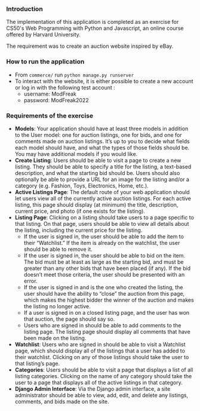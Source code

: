 ### Introduction

The implementation of this application is completed as an exercise for CS50's Web Programming with Python and Javascript, an online course offered by Harvard University.

The requirement was to create an auction website inspired by eBay.

### How to run the application

- From `commerce/` run `python manage.py runserver`
- To interact with the website, it is either possible to create a new account or log in with the following test account :
    - username: ModFreak
    - password: ModFreak2022

### Requirements of the exercise

- **Models**: Your application should have at least three models in addition to the User model: one for auction listings, one for bids, and one for comments made on auction listings. It’s up to you to decide what fields each model should have, and what the types of those fields should be. You may have additional models if you would like.
- **Create Listing**: Users should be able to visit a page to create a new listing. They should be able to specify a title for the listing, a text-based description, and what the starting bid should be. Users should also optionally be able to provide a URL for an image for the listing and/or a category (e.g. Fashion, Toys, Electronics, Home, etc.).
- **Active Listings Page**: The default route of your web application should let users view all of the currently active auction listings. For each active listing, this page should display (at minimum) the title, description, current price, and photo (if one exists for the listing).
- **Listing Page**: Clicking on a listing should take users to a page specific to that listing. On that page, users should be able to view all details about the listing, including the current price for the listing.
  - If the user is signed in, the user should be able to add the item to their “Watchlist.” If the item is already on the watchlist, the user should be able to remove it.
  - If the user is signed in, the user should be able to bid on the item. The bid must be at least as large as the starting bid, and must be greater than any other bids that have been placed (if any). If the bid doesn’t meet those criteria, the user should be presented with an error.
  - If the user is signed in and is the one who created the listing, the user should have the ability to “close” the auction from this page, which makes the highest bidder the winner of the auction and makes the listing no longer active.
  - If a user is signed in on a closed listing page, and the user has won that auction, the page should say so.
  - Users who are signed in should be able to add comments to the listing page. The listing page should display all comments that have been made on the listing.
- **Watchlist**: Users who are signed in should be able to visit a Watchlist page, which should display all of the listings that a user has added to their watchlist. Clicking on any of those listings should take the user to that listing’s page.
- **Categories**: Users should be able to visit a page that displays a list of all listing categories. Clicking on the name of any category should take the user to a page that displays all of the active listings in that category.
- **Django Admin Interface**: Via the Django admin interface, a site administrator should be able to view, add, edit, and delete any listings, comments, and bids made on the site.

